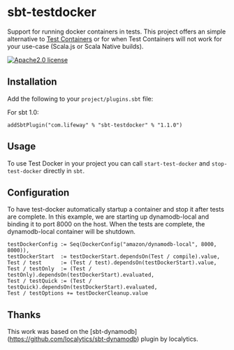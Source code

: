 # sbt-testdocker

Support for running docker containers in tests. This project offers an simple alternative to [Test Containers](https://github.com/testcontainers/testcontainers-scala)
or for when Test Containers will not work for your use-case (Scala.js or Scala Native builds).

[![Apache2.0 license](https://img.shields.io/github/license/Lifeway/CloudGenesis)](LICENSE)

## Installation

Add the following to your `project/plugins.sbt` file:

For sbt 1.0:

```
addSbtPlugin("com.lifeway" % "sbt-testdocker" % "1.1.0")
```

## Usage

To use Test Docker in your project you can call `start-test-docker` and `stop-test-docker` directly in `sbt`.

## Configuration

To have test-docker automatically startup a container and stop it after tests are complete. In this example, we are
starting up dynamodb-local and binding it to port 8000 on the host. When the tests are complete, the dynamodb-local
container will be shutdown.

```
testDockerConfig := Seq(DockerConfig("amazon/dynamodb-local", 8000, 8000)),
testDockerStart  := testDockerStart.dependsOn(Test / compile).value,
Test / test      := (Test / test).dependsOn(testDockerStart).value,
Test / testOnly  := (Test / testOnly).dependsOn(testDockerStart).evaluated,
Test / testQuick := (Test / testQuick).dependsOn(testDockerStart).evaluated,
Test / testOptions += testDockerCleanup.value
```

## Thanks

This work was based on the [sbt-dynamodb] (https://github.com/localytics/sbt-dynamodb) plugin by localytics.

